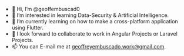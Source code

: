 - 👋 Hi, I’m @geoffembuscad0
- 🧪 I’m interested in learning Data-Security & Artificial Intelligence.
- 🤳 I’m currently learning on how to make a cross-platform application using Flutter.
- 🤝 I look forward to collaborate to work in Angular Projects or Laravel Projects.
- 📫 You can E-mail me at geoffreyembuscado.work@gmail.com.

<!---
geoffembuscad0/geoffembuscad0 is a ✨ special ✨ repository because its `README.md` (this file) appears on your GitHub profile.
You can click the Preview link to take a look at your changes.
--->
